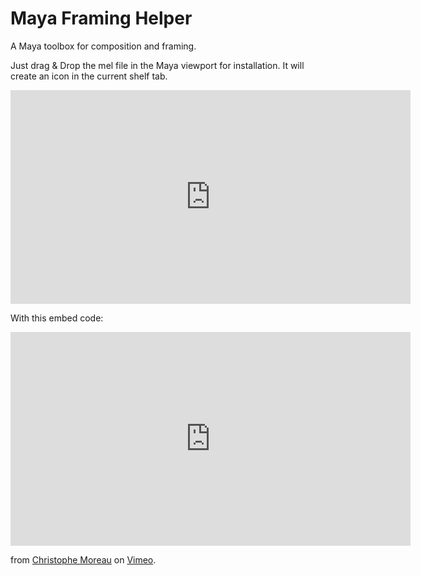 # Maya Framing Helper
 A Maya toolbox for composition and framing.

Just drag & Drop the mel file in the Maya viewport for installation. It will create an icon in the current shelf tab.

<iframe title="vimeo-player" src="https://player.vimeo.com/video/701267617?h=f1ccd5a1a5" width="640" height="342" frameborder="0" allowfullscreen></iframe>

With this embed code:

<iframe src="https://player.vimeo.com/video/701267617?h=f1ccd5a1a5" width="640" height="342" frameborder="0" webkitallowfullscreen mozallowfullscreen allowfullscreen></iframe>
<p>from <a href="https://vimeo.com/user7741755">Christophe Moreau</a> on <a href="https://vimeo.com">Vimeo</a>.</p>
